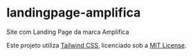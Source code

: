 # landingpage-amplifica
Site com Landing Page da marca Amplifica

Este projeto utiliza [Tailwind CSS](https://tailwindcss.com), licenciado sob a [MIT License](https://github.com/tailwindlabs/tailwindcss/blob/master/LICENSE).
